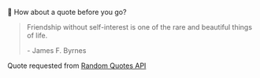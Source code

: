 📣 How about a quote before you go?

> Friendship without self-interest is one of the rare and beautiful things of life.
>
> <p>- James F. Byrnes</p>

Quote requested from [Random Quotes API](https://github.com/lukePeavey/quotable)

